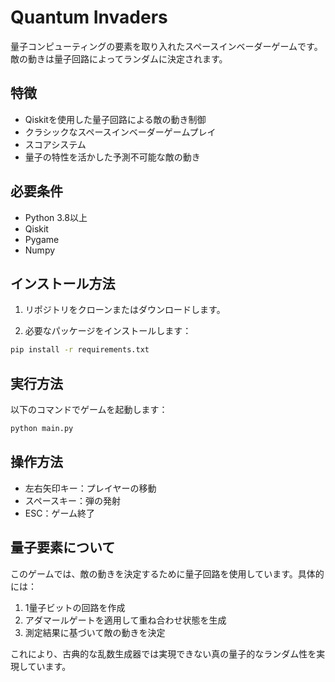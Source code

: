 # Quantum Invaders

量子コンピューティングの要素を取り入れたスペースインベーダーゲームです。敵の動きは量子回路によってランダムに決定されます。

## 特徴

- Qiskitを使用した量子回路による敵の動き制御
- クラシックなスペースインベーダーゲームプレイ
- スコアシステム
- 量子の特性を活かした予測不可能な敵の動き

## 必要条件

- Python 3.8以上
- Qiskit
- Pygame
- Numpy

## インストール方法

1. リポジトリをクローンまたはダウンロードします。

2. 必要なパッケージをインストールします：
```bash
pip install -r requirements.txt
```

## 実行方法

以下のコマンドでゲームを起動します：
```bash
python main.py
```

## 操作方法

- 左右矢印キー：プレイヤーの移動
- スペースキー：弾の発射
- ESC：ゲーム終了

## 量子要素について

このゲームでは、敵の動きを決定するために量子回路を使用しています。具体的には：

1. 1量子ビットの回路を作成
2. アダマールゲートを適用して重ね合わせ状態を生成
3. 測定結果に基づいて敵の動きを決定

これにより、古典的な乱数生成器では実現できない真の量子的なランダム性を実現しています。 
